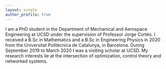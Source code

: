 ```yaml
---
layout: single
author_profile: true
---
```


I am a PhD student in the Department of Mechanical and Aerospace Engineering at UCSD under the supervision of Professor Jorge Cortés. I received a B.Sc in Mathematics and a B.Sc in Engineering Physics in 2020 from the Universitat Politècnica de Catalunya, in Barcelona. During September 2019 to March 2020 I was a visiting scholar at UCSD. My research interests lie at the intersection of optimization, control theory and networked systems.
